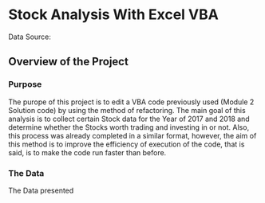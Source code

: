 # Stock Analysis With Excel VBA

Data Source: 

## Overview of the Project

### Purpose 

The purope of this project is to edit a VBA code previously used (Module 2 Solution code) by using the method of refactoring. The main goal of this analysis is to collect certain Stock data for the Year of 2017 and 2018 and determine whether the Stocks worth trading and investing in or not. Also, this process was already completed in a similar format, however, the aim of this method is to improve the efficiency of execution of the code, that is said, is to make the code run faster than before.

### The Data

The Data presented 
